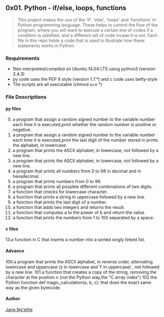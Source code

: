## 0x01. Python - if/else, loops, functions
> This project makes the use of the 'if', 'else', 'loops' and 'functions'
> in Python programming language. These helps to control the flow of the
> program, where you will want to execute a certain line of codes if a
> condition is satisfied, and a different set of code incase it is not.
> Each file in this repo holds a code that is used to illustrate how
> these statements works in Python.

### Requirements
* files interpreted/compiled on Ubuntu 14.04 LTS using python3 (version 3.4.3)
* py code uses the PEP 8 style (version 1.7.*) and c code uses betty-style
* The scripts are all executable (chmod u+x *)

### File Descriptions
#### py files
0. a program that assign a random signed number to the variable number each time it is executed,print whether the random number is positive or negative.
1. a program that assign a random signed number to the variable number each time it is executed,print the last digit of the number stored in prints the alphabet, in lowercase.
2. a program that prints the ASCII alphabet, in lowercase, not followed by a new line.
3. a program that prints the ASCII alphabet, in lowercase, not followed by a new line.
4. a program that prints all numbers from 0 to 98 in decimal and in hexadecimal.
5. a program that prints numbers from 0 to 99.
6. a program that prints all possible different combinations of two digits.
7. a function that checks for lowercase character.
8. a function that prints a string in uppercase followed by a new line.
9. a function that prints the last digit of a number.
10. a function that adds two integers and returns the result.
11. a function that computes a to the power of b and return the value.
12. a function that prints the numbers from 1 to 100 separated by a space.

#### c files
13.a function in C that inserts a number into a sorted singly linked list.

#### Advance
100.a program that prints the ASCII alphabet, in reverse order, alternating lowercase and uppercase (z in lowercase and Y in uppercase) , not followed by a new line.
101.a function that creates a copy of the string, removing the character at the position n (not the Python way,the "C array index")
102.the Python function def magic_calculation(a, b, c): that does the exact same way as the given bytecode.


#### Author
[Jane Ng'ethe](https://www.minds.com/janengethew/)